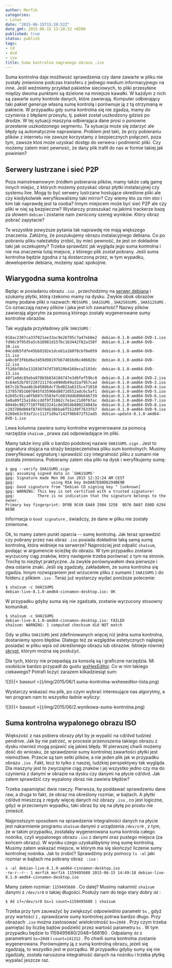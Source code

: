 ```yaml
---
author: Morfik
categories:
- Linux
date: "2015-06-15T15:20:52Z"
date_gmt: 2015-06-15 13:20:52 +0200
published: true
status: publish
tags:
- cd
- dvd
- iso
title: Suma kontrolna nagranego obrazu .iso
---
```


Suma kontrolna daje możliwość sprawdzenia czy dane zawarte w pliku nie zostały zmienione podczas
transferu z jednego medium informacyjnego na inne. Jeśli weźmiemy przykład pakietów sieciowych, to
pliki przesyłane między dwoma punktami są dzielone na mniejsze kawałki. W każdym z nich są zawarte
sumy kontrole danych, które zawierają. Komputer odbierający taki pakiet generuje własną sumę
kontrolą i porównuje ją z tą otrzymaną w pakiecie. W przypadku gdy suma kontrolna się nie zgadza,
mamy do czynienia z błędami przesyłu, tj. pakiet został uszkodzony gdzieś po drodze. W tej sytuacji
maszyna odbierająca dane prosi o ponowne przesłanie uszkodzonego segmentu. Ta sytuacja może się
zdarzyć ale błędy są automatycznie naprawiane. Problem jest taki, że przy pobieraniu plików z
internetu nie zawsze korzystamy z bezpiecznych połączeń, poza tym, zawsze ktoś może uzyskać dostęp
do serwera i podmienić pliki. Czy możemy zatem mieć pewność, że dany plik trafił do nas w formie
takiej jak powinien?

<!--more-->
## Serwery lustrzane i sieć P2P

Poza mainstreamowym źródłem pobierania plików, mamy także całą gamę innych miejsc, z których możemy
pozyskać obraz płytki instalacyjnej czy systemu live. Mogą to być serwery lustrzane hostujące
określone pliki ale czy kiedykolwiek weryfikowaliśmy taki mirror? Czy wiemy kto za nim stoi i kim
tak naprawdę jest ta osoba? Innym miejscem może być sieć P2P ale czy pliki w niej są bezpieczne?
Wystarczy przeszukać na jakimś trackerze bazę za słowem `debian` i zostanie nam zwrócony szereg
wyników. Który obraz pobrać zapytacie?

Te wszystkie powyższe pytania tak naprawdę nie mają większego znaczenia. Załóżmy, że poszukujemy
obrazu instalacyjnego debiana. Co po pobraniu pliku należałoby zrobić, by mieć pewność, że jest on
dokładnie taki jak oczekujemy? Trzeba sprawdzić jak wygląda jego suma kontrolna i nie ma znaczenia
tutaj miejsce, z którego plik został pobrany. Jeśli suma kontrolna będzie zgodna z tą dostarczoną
przez, w tym wypadku, deweloperów debiana, możemy spać spokojnie.

## Wiarygodna suma kontrolna

Będąc w posiadaniu obrazu `.iso` , przechodzimy na [serwer
debiana](https://www.debian.org/CD/http-ftp/) i szukamy płytki, którą rzekomo mamy na dysku. Zwykle
obok obrazów mamy podane pliki o nazwach: `MD5SUMS` , `SHA1SUMS` , `SHA256SUMS` , `SHA512SUMS` . Co
oznaczają nazwy plików i jaka jest ich zawartość? Nazwy plików zawierają algorytm za pomocą którego
zostały wygenerowane sumy kontrolne obrazów.

Tak wygląda przykładowy plik `SHA1SUMS` :

    018ac2307ca33f021ee33ac9e26f05c7a47eb0e2  debian-8.1.0-amd64-DVD-1.iso
    fd96c9f95d5a5c610981d157bc163442f82a158f  debian-8.1.0-amd64-DVD-10.iso
    04cdd65fdfe45bb9102e1dce81a160f8cbf8e059  debian-8.1.0-amd64-DVD-11.iso
    a4bc0f3f6bd6e3459d98197bb74016d6c406028c  debian-8.1.0-amd64-DVD-12.iso
    f526bf8b5e132836747d738529b4168eca2103dc  debian-8.1.0-amd64-DVD-13.iso
    48f1e0dc85eba978b5b834104747e3d6fef59bc0  debian-8.1.0-amd64-DVD-2.iso
    5c64e52bf8722072117dce090db49a32af957cad  debian-8.1.0-amd64-DVD-3.iso
    667c1b7baa4b1b45086dcf3bd023a6315ce71018  debian-8.1.0-amd64-DVD-4.iso
    137857851607845fd35966d8872d552adc6c5af1  debian-8.1.0-amd64-DVD-5.iso
    62695c91ca0fb897c5583efc6019ddb89b646739  debian-8.1.0-amd64-DVD-6.iso
    1e0a89f25a1d4ccddf9f31862c7e1ec21d0f67ac  debian-8.1.0-amd64-DVD-7.iso
    8044bc98277107f6823241c8d3654b800224043e  debian-8.1.0-amd64-DVD-8.iso
    c293700d004f8745f84b38bba6f552d9f7633fb7  debian-8.1.0-amd64-DVD-9.iso
    6260e63c93af2cc112f1d9a7143f98b872f52ad5  debian-update-8.1.0-amd64-DVD-1.iso

Lewa kolumna zawiera sumy kontrolne wygenerowane za pomocą narzędzia `sha1sum` , prawa zaś
odpowiadające im pliki.

Mamy także inny plik o bardzo podobnej nazwie `SHA1SUMS.sign` . Jest to sygnatura stojąca na straży
bezpieczeństwa pliku sum kontrolnych. Musimy zweryfikować sygnaturę i sprawdzić czy integralność
pliku z sumami nie została zmieniona. Pobieramy zatem oba pliki na dysk i weryfikujemy sumę:

    $ gpg --verify SHA1SUMS.sign
    gpg: assuming signed data in `SHA1SUMS'
    gpg: Signature made Mon 08 Jun 2015 12:32:24 AM CEST
    gpg:                using RSA key 0xDA87E80D6294BE9B
    gpg: Good signature from "Debian CD signing key " [unknown]
    gpg: WARNING: This key is not certified with a trusted signature!
    gpg:          There is no indication that the signature belongs to the owner.
    Primary key fingerprint: DF9B 9C49 EAA9 2984 3258  9D76 DA87 E80D 6294 BE9B

Informacja o `Good signature` , świadczy, że dane w pliku nie zostały zmienione.

Ok, to mamy zatem punkt oparcia -- sumę kontrolną. Jak teraz sprawdzić czy pobrany przez nas obraz
`.iso` posiada dokładnie taką samą sumę kontrolną, która widnieje na serwerze? Najprościej jest
odpalić `sha1sum`, podając w argumencie ścieżkę do obrazu. W tym przypadku zostanie wyrzucony ciąg
znaków, który następnie trzeba porównać z tym na stronie. Trochę to niezbyt praktyczne. Ja zwykle
porównywałem dwa pierwsze i dwa ostanie znaki. Jeśli się zgadzały, zakładałem, że suma kontrolna się
zgadza. Innym rozwiązaniem jest wrzucenie pliku z sumami ( `SHA1SUMS` ) do folderu z plikiem `.iso`
. Teraz już wystarczy wydać poniższe polecenie:

    $ sha1sum -c SHA1SUMS
    debian-live-8.1.0-amd64-cinnamon-desktop.iso: OK

W przypadku gdyby suma się nie zgadzała, zostanie wyrzucony stosowny komunikat.

    $ sha1sum -c SHA1SUMS
    debian-live-8.1.0-amd64-cinnamon-desktop.iso: FAILED
    sha1sum: WARNING: 1 computed checksum did NOT match

Gdy w pliku `SHA1SUMS` jest zdefiniowanych więcej niż jedna suma kontrolna, dostaniemy sporo błędów.
Dlatego też ze względów estetycznych najlepiej posiadać w pliku wpis od określonego obrazu lub
obrazów. Istnieje również [skrypt](https://people.debian.org/~danchev/debian-iso/check_debian_iso),
którym można się posłużyć.

Dla tych, którzy nie przepadają za konsolą są i graficzne narzędzia. Mi osobiście bardzo przypadł do
gustu [wxHexEditor](http://www.wxhexeditor.org/). Co w nim takiego ciekawego? Potrafi liczyć zarazem
kilkadziesiąt sum:

![]({{< baseurl >}}/img/2015/06/1.suma-kontrolna-wxhexeditor-lista.png)

Wystarczy wskazać mu plik, po czym wybrać interesujące nas algorytmy, a ten program nam to wszystko
ładnie wyliczy:

![]({{< baseurl >}}/img/2015/06/2.wynikowa-suma-kontrolna.png)

## Suma kontrolna wypalonego obrazu ISO

Większość z nas pobiera obrazy płyt by je wypalić na cd/dvd tudzież pendrive. Jak by nie patrzeć, w
procesie przenoszenia takiego obrazu z dysku również mogą pojawić się jakieś błędy. W pierwszej
chwili możemy dość do wniosku, że sprawdzenie sumy kontrolnej zawartości płytki jest niemożliwe.
Przecie są tam setki plików, a nie jeden plik jak w przypadku obrazu `.iso` . Fakt, lecz to tylko z
naszej, ludzkiej perspektywy tak wygląda. Dla maszyny jest to zwyczajnie ciąg znaków i jej wszystko
jedno czy ma do czynienia z danymi w obrazie na dysku czy danymi na płycie cd/dvd. Jak zatem
sprawdzić czy wypalony obraz nie zawiera błędów?

Trzeba zapamiętać dwie rzeczy. Pierwsza, by poddawać sprawdzeniu dane raw, a druga to fakt, że obraz
ma określony rozmiar, w bajtach. A płytki cd/dvd mieszczą z reguły więcej danych niż obrazy `.iso` ,
co jest logiczne, gdyż w przeciwnym wypadku, taki obraz by się na płytę po prostu nie zmieścił.

Najprostszym sposobem na sprawdzenie integralności danych na płycie jest nakarmienie programu
`sha1sum` danymi z urządzenia `/dev/sr0` , z tym, że w takim przypadku, zostałaby wygenerowana suma
kontrola całego nośnika, czyli wypalonego obrazu `.iso` z danymi oraz pustego miejsca (za końcem
obrazu). W wyniku czego uzyskalibyśmy inną sumę kontrolną. Musimy zatem wskazać miejsce, w którym ma
się skończyć liczenie sumy kontrolnej nośnika. Jak to zrobić? Sprawdźmy przy pomocy `ls -al` jaki
rozmiar w bajtach ma pobrany obraz ` :iso` :

    s -al debian-live-8.1.0-amd64-cinnamon-desktop.iso
    -rw-r--r-- 1 morfik morfik 1159495680 2015-06-15 14:49:18 debian-live-8.1.0-amd64-cinnamon-desktop.iso

Mamy zatem rozmiar: `1159495680` . Co dalej? Musimy nakarmić `sha1sum` danymi z `/dev/sr0` o takiej
długości. Posłuży nam do tego stary dobry `dd` :

    $ dd if=/dev/sr0 bs=1 count=1159495680 | sha1sum

Trzeba przy tym zauważyć by zwiększyć odpowiednio parametr `bs` , gdyż przy wartości `1` ,
sprawdzanie sumy kontrolnej potrwa bardzo długo. Przy obrazach `.iso` można zastosować wielokrotność
`bs=2048` . Przy czym trzeba pamiętać by liczbę bajtów podzielić przez wartość parametru `bs` . W
tym przypadku będzie to 1159495680/2048=566160 . Odpalamy `dd` z parametrami `bs=2048` i
`count=141312` . Po chwili suma kontrolna zostanie wygenerowana. Porównujemy ją z sumą kontrolną
obrazu, jeżeli się zgadzają, to wszystko jest w porządku. W przypadku gdyby sumy się nie zgadzały,
została naruszona integralność danych na nośniku i trzeba płytkę wypalać jeszcze raz.
